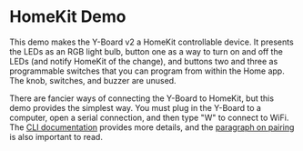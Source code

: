 # HomeKit Demo

This demo makes the Y-Board v2 a HomeKit controllable device. It presents the LEDs as an RGB light bulb, button one as a way to turn on and off the LEDs (and notify HomeKit of the change), and buttons two and three as programmable switches that you can program from within the Home app. The knob, switches, and buzzer are unused.

There are fancier ways of connecting the Y-Board to HomeKit, but this demo provides the simplest way. You must plug in the Y-Board to a computer, open a serial connection, and then type "W" to connect to WiFi. The [CLI documentation](https://github.com/HomeSpan/HomeSpan/blob/master/docs/CLI.md) provides more details, and the [paragraph on pairing](https://github.com/HomeSpan/HomeSpan/blob/463bdd4cdaaa7cf32cce0a71b3a2fd88e508cd66/docs/UserGuide.md#pairing-to-homekit) is also important to read. 


